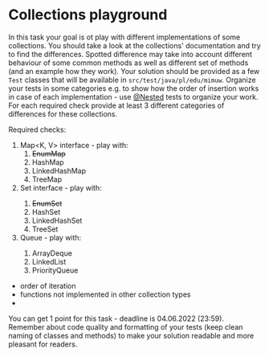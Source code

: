 # Collections playground

In this task your goal is ot play with different implementations of some collections.
You should take a look at the collections' documentation and try to find the differences.
Spotted difference may take into account different behaviour of some common methods as
well as different set of methods (and an example how they work).
Your solution should be provided as a few `Test` classes that will be available in
`src/test/java/pl/edu/mimuw`. Organize your tests in some categories e.g. to show how the order of insertion
works in case of each implementation - use [@Nested](https://junit.org/junit5/docs/current/user-guide/#writing-tests-nested)
tests to organize your work. For each required check provide at least 3 different categories of
differences for these collections.

Required checks:
1. Map<K, V> interface - play with:
   1. ~~EnumMap~~
   2. HashMap
   3. LinkedHashMap
   4. TreeMap
2. Set<V> interface - play with:
   1. ~~EnumSet~~
   2. HashSet
   3. LinkedHashSet
   4. TreeSet
3. Queue<V>  - play with:
   1. ArrayDeque
   2. LinkedList
   3. PriorityQueue

- order of iteration
- functions not implemented in other collection types
-

You can get 1 point for this task - deadline is 04.06.2022 (23:59). Remember about code quality and
formatting of your tests (keep clean naming of classes and methods) to make your solution readable and more
pleasant for readers.
